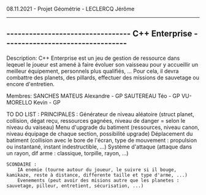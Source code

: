 08.11.2021  -  Projet Géométrie  -  LECLERCQ Jérôme


----------------------------------------------------------------------------------
--------------------------------- C++ Enterprise ---------------------------------
----------------------------------------------------------------------------------

Description:
    C++ Enterprise est un jeu de gestion de ressource dans leqeuel le joueur est amené à faire évoluer
    son vaisseau pour y accueillir un meilleur équipement, personnels plus qualifiés, ... Pour cela,
    il devra combattre des planets, des pillards, effectuer des missions de sauvetage ou encore
    d'entretien.


Membres:
    SANCHES MATEUS Alexandre - GP
    SAUTEREAU Téo - GP
    VU-MORELLO Kevin - GP



TO DO LIST :
    PRINCIPALES :
        Générateur de niveau aléatoire (struct planet, collision, dégat reçu, ressources gagnées, niveau de danger = selon le niveau du vaiseau)
        Menu d'upgrade du batiment (ressources, niveau canon, niveau équipage de chaque section, possibilité upgrade)
        Déplacement du batiment (collision avec le bore de l'écran, type de mouvement : propulsion ou instantané, instant indestructible, ...)
        Système d'attaque (attaque dans un rayon, dif arme : classique, torpille, rayon, ...)

    SCONDAIRE :
        IA enemie (tourne autour du joueur, le suivre si il bouge, kamikaze, reste à distance, differente taille et type d'arme, ...)
        Evenements (peut avoir des misions autre que les planetes : sauvetage, pilleur, entretient, sécurisation, ...)

